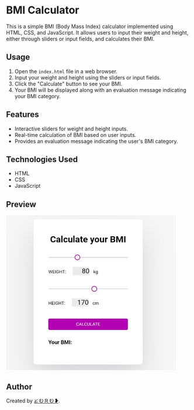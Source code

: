 # BMI Calculator

This is a simple BMI (Body Mass Index) calculator implemented using HTML, CSS, and JavaScript. It allows users to input their weight and height, either through sliders or input fields, and calculates their BMI.

## Usage

1. Open the `index.html` file in a web browser.
2. Input your weight and height using the sliders or input fields.
3. Click the "Calculate" button to see your BMI.
4. Your BMI will be displayed along with an evaluation message indicating your BMI category.

## Features

- Interactive sliders for weight and height inputs.
- Real-time calculation of BMI based on user inputs.
- Provides an evaluation message indicating the user's BMI category.

## Technologies Used

- HTML
- CSS
- JavaScript

## Preview

![BMI Calculator Preview](preview.png)

## Author

Created by [ፚ Ꭷ Ꮢ Ꭷ ❥](https://t.me/ZORO2045).
